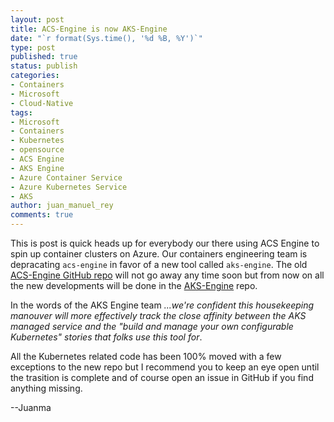 ```yaml
---
layout: post
title: ACS-Engine is now AKS-Engine
date: "`r format(Sys.time(), '%d %B, %Y')`"
type: post
published: true
status: publish
categories:
- Containers
- Microsoft
- Cloud-Native
tags:
- Microsoft
- Containers
- Kubernetes
- opensource
- ACS Engine
- AKS Engine
- Azure Container Service
- Azure Kubernetes Service
- AKS
author: juan_manuel_rey
comments: true
---
```


This is post is quick heads up for everybody our there using ACS Engine to spin up container clusters on Azure. Our containers engineering team is depracating `acs-engine` in favor of a new tool called `aks-engine`. The old [ACS-Engine GitHub repo](https://github.com/Azure/acs-engine) will not go away any time soon but from now on all the new developments will be done in the [AKS-Engine](https://github.com/Azure/aks-engine) repo. 

In the words of the AKS Engine team *...we're confident this housekeeping manouver will more effectively track the close affinity between the AKS managed service and the "build and manage your own configurable Kubernetes" stories that folks use this tool for*.

All the Kubernetes related code has been 100% moved with a few exceptions to the new repo but I recommend you to keep an eye open until the trasition is complete and of course open an issue in GitHub if you find anything missing. 

--Juanma
